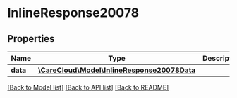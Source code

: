 # InlineResponse20078

## Properties
Name | Type | Description | Notes
------------ | ------------- | ------------- | -------------
**data** | [**\CareCloud\Model\InlineResponse20078Data**](InlineResponse20078Data.md) |  | [optional] 

[[Back to Model list]](../../README.md#documentation-for-models) [[Back to API list]](../../README.md#documentation-for-api-endpoints) [[Back to README]](../../README.md)

